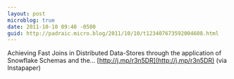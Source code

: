 ```yaml
---
layout: post
microblog: true
date: 2011-10-10 09:40 -0500
guid: http://padraic.micro.blog/2011/10/10/t123407673592004608.html
---
```

Achieving Fast Joins in Distributed Data-Stores through the application of Snowflake Schemas and the... [http://j.mp/r3n5DR](http://j.mp/r3n5DR) (via Instapaper)
